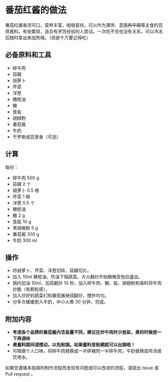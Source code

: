 # 番茄红酱的做法

番茄红酱香浓可口，营养丰富，咱很喜欢。可以作为薄饼、意面~~热干面~~等主食的百搭酱料。有些繁琐，适合有烹饪经验的人尝试。一次吃不完也没有关系，可以冷冻后随时拿出来加热哦。（但是千万要记得吃）

## 必备原料和工具

- 碎牛肉
- 蒜瓣
- 胡萝卜
- 芹菜
- 洋葱
- 橄榄油
- 糖
- 食盐
- 胡椒粉
- 番茄酱
- 牛奶
- 干罗勒或百里香（可选）

## 计算

每份：

- 碎牛肉 500 g
- 蒜瓣 2 个
- 胡萝卜 0.5 根
- 芹菜 1 根
- 洋葱 0.5 个
- 橄榄油
- 糖 2 g
- 食盐 10 g
- 黑胡椒粉 5 g
- 番茄酱 300 g
- 牛奶 300 ml

## 操作

- 将胡萝卜、芹菜、洋葱切碎，蒜瓣切片。
- 加入 10ml 橄榄油，热油下锅蔬菜，大火翻炒开始略微变色后盛出。
- 锅内加油 10ml，加蒜翻炒 10 秒，加入碎牛肉、糖、盐、胡椒粉和香料将牛肉炒脆（有颗粒感）。
- 加入炒好的蔬菜们和番茄酱继续翻炒，搅拌均匀。
- 分多次缓缓倒入牛奶，中小火煮 30 分钟，完成。

## 附加内容

- **考虑各个品牌的番茄酱内含盐量不同，建议在炒牛肉时少放盐，煮的时候尝一下再调味**
- **煮酱料期间请搅动，以免粘锅。如果酱料变粘稠就可以出锅啦！**
- 可根据个人口味，将碎牛肉替换成一半碎猪肉一半碎牛肉，牛奶替换成鸡汤或饮用水。

如果您遵循本指南的制作流程而发现有问题或可以改进的流程，请提出 Issue 或 Pull request 。
